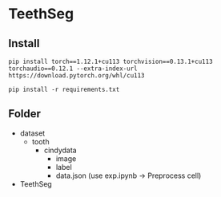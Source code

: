 # TeethSeg
## Install
```shell
pip install torch==1.12.1+cu113 torchvision==0.13.1+cu113 torchaudio==0.12.1 --extra-index-url https://download.pytorch.org/whl/cu113
```
```shell
pip install -r requirements.txt
```

## Folder
- dataset
  - tooth
    - cindydata
      - image
      - label
      - data.json (use exp.ipynb -> Preprocess cell)
- TeethSeg
